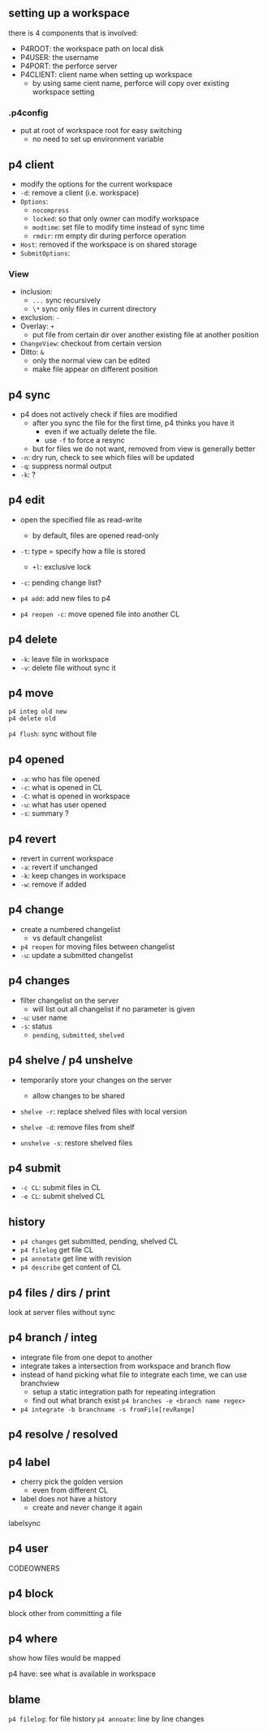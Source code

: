 ## setting up a workspace

there is 4 components that is involved:

- P4ROOT: the workspace path on local disk
- P4USER: the username
- P4PORT: the perforce server
- P4CLIENT: client name when setting up workspace
  - by using same cient name, perforce will copy over existing workspace setting

### .p4config

- put at root of workspace root for easy switching
  - no need to set up environment variable

## p4 client

- modify the options for the current workspace
- `-d`: remove a client (i.e. workspace)
- `Options`:
  - `nocompress`
  - `locked`: so that only owner can modify workspace
  - `modtime`: set file to modify time instead of sync time
  - `rmdir`: rm empty dir during perforce operation
- `Host`: removed if the workspace is on shared storage
- `SubmitOptions`:

### View

- inclusion:
  - `...` sync recursively
  - `\*` sync only files in current directory 
- exclusion: `-`
- Overlay: `+`
  - put file from certain dir over another existing file at another position
- `ChangeView`: checkout from certain version
- Ditto: `&`
  - only the normal view can be edited
  - make file appear on different position

## p4 sync

- p4 does not actively check if files are modified
  - after you sync the file for the first time, p4 thinks you have it
    - even if we actually delete the file.
    - use `-f` to force a resync 
  - but for files we do not want, removed from view is generally better
- `-n`: dry run, check to see which files will be updated
- `-q`: suppress normal output
- `-k`: ?

## p4 edit

- open the specified file as read-write
  - by default, files are opened read-only
- `-t`: type = specify how a file is stored
  - `+l`: exclusive lock
- `-c`: pending change list?

- `p4 add`: add new files to p4
- `p4 reopen -c`: move opened file into another CL

## p4 delete

- `-k`: leave file in workspace
- `-v`: delete file without sync it

## p4 move

```
p4 integ old new
p4 delete old
```

`p4 flush`: sync without file 

## p4 opened

- `-a`: who has file opened
- `-c`: what is opened in CL
- `-C`: what is opened in workspace
- `-u`: what has user opened
- `-s`: summary ?

## p4 revert

- revert in current workspace
- `-a`: revert if unchanged
- `-k`: keep changes in workspace
- `-w`: remove if added

## p4 change

- create a numbered changelist
  - vs default changelist
- `p4 reopen` for moving files between changelist
- `-u`: update a submitted changelist

## p4 changes 

- filter changelist on the server
  - will list out all changelist if no parameter is given
- `-u`: user name
- `-s`: status
  - `pending`, `submitted`, `shelved`

## p4 shelve / p4 unshelve

- temporarily store your changes on the server
  - allow changes to be shared
- `shelve -r`: replace shelved files with local version
- `shelve -d`: remove files from shelf

- `unshelve -s`: restore shelved files

## p4 submit

- `-c CL`: submit files in CL
- `-e CL`: submit shelved CL

## history

- `p4 changes` get submitted, pending, shelved CL
- `p4 filelog` get file CL
- `p4 annotate` get line with revision
- `p4 describe` get content of CL

## p4 files / dirs / print

look at server files without sync

## p4 branch / integ

- integrate file from one depot to another
- integrate takes a intersection from workspace and branch flow
- instead of hand picking what file to integrate each time, we can use branchview
  - setup a static integration path for repeating integration
  - find out what branch exist `p4 branches -e <branch name regex>`
- `p4 integrate -b branchname -s fromFile[revRange] `

## p4 resolve / resolved

## p4 label

- cherry pick the golden version
  - even from different CL
- label does not have a history
  - create and never change it again

labelsync

## p4 user

CODEOWNERS

## p4 block

block other from committing a file

## p4 where

show how files would be mapped

p4 have: see what is available in workspace

## blame

`p4 filelog`: for file history
`p4 annoate`: line by line changes
